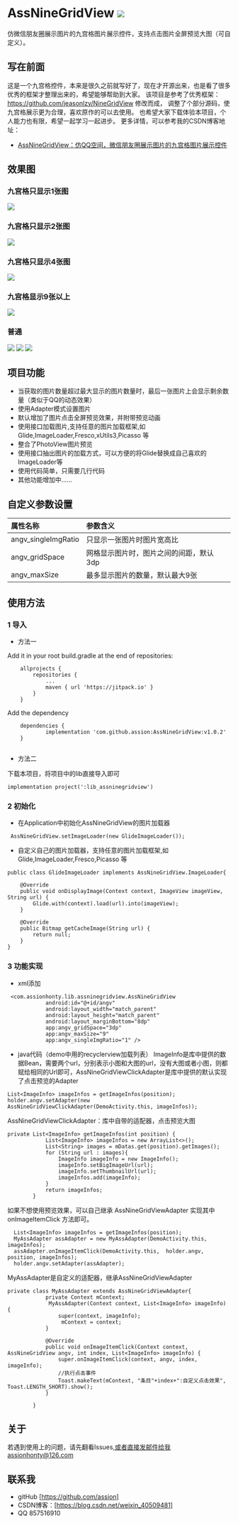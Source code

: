 # AssNineGridView   [![](https://jitpack.io/v/assion/AssNineGridView.svg)](https://jitpack.io/#assion/AssNineGridView)
仿微信朋友圈展示图片的九宫格图片展示控件，支持点击图片全屏预览大图（可自定义）。
## 写在前面
这是一个九宫格控件，本来是很久之前就写好了，现在才开源出来，也是看了很多优秀的框架才整理出来的，希望能够帮助到大家。
该项目是参考了优秀框架：https://github.com/jeasonlzy/NineGridView 修改而成， 调整了个部分源码，使九宫格展示更为合理，喜欢原作的可以去使用。
也希望大家下载体验本项目，个人能力也有限，希望一起学习一起进步。
更多详情，可以参考我的CSDN博客地址：
* [AssNineGridView：仿QQ空间，微信朋友圈展示图片的九宫格图片展示控件](https://blog.csdn.net/weixin_40509481/article/details/82774002) 
## 效果图
### 九宫格只显示1张图
![](https://github.com/assion/AssNineGridView/blob/master/app/src/main/res/mipmap-xxhdpi/demo01.jpg)
### 九宫格只显示2张图
![](https://github.com/assion/AssNineGridView/blob/master/app/src/main/res/mipmap-xxhdpi/demo03.jpg)
### 九宫格只显示4张图
![](https://github.com/assion/AssNineGridView/blob/master/app/src/main/res/mipmap-xxhdpi/demo02.jpg)
### 九宫格显示9张以上
![](https://github.com/assion/AssNineGridView/blob/master/app/src/main/res/mipmap-xxhdpi/demo04.jpg)
### 普通
![](https://github.com/assion/AssNineGridView/blob/master/app/src/main/res/mipmap-xxhdpi/demo07.jpg)  ![](https://github.com/assion/AssNineGridView/blob/master/app/src/main/res/mipmap-xxhdpi/demo05.jpg)  ![](https://github.com/assion/AssNineGridView/blob/master/app/src/main/res/mipmap-xxhdpi/demo06.jpg)
## 项目功能
* 当获取的图片数量超过最大显示的图片数量时，最后一张图片上会显示剩余数量（类似于QQ的动态效果）
* 使用Adapter模式设置图片
* 默认增加了图片点击全屏预览效果，并附带预览动画
* 使用接口加载图片,支持任意的图片加载框架,如 Glide,ImageLoader,Fresco,xUtils3,Picasso 等
* 整合了PhotoView图片预览
* 使用接口抽出图片的加载方式，可以方便的将Glide替换成自己喜欢的ImageLoader等
* 使用代码简单，只需要几行代码
* 其他功能增加中......
## 自定义参数设置
|属性名称|参数含义|
|:---|:---|
|angv_singleImgRatio|只显示一张图片时图片宽高比|
|angv_gridSpace|网格显示图片时，图片之间的间距，默认3dp|
|angv_maxSize|最多显示图片的数量，默认最大9张|
## 使用方法
### 1 导入
* 方法一

Add it in your root build.gradle at the end of repositories:
```
	allprojects {
		repositories {
			...
			maven { url 'https://jitpack.io' }
		}
	}
```
Add the dependency
```
	dependencies {
	        implementation 'com.github.assion:AssNineGridView:v1.0.2'
	}


```
* 方法二

下载本项目，将项目中的lib直接导入即可
```
implementation project(':lib_assninegridview')
```
### 2 初始化
* 在Application中初始化AssNineGridView的图片加载器
```
 AssNineGridView.setImageLoader(new GlideImageLoader());
```
* 自定义自己的图片加载器，支持任意的图片加载框架,如 Glide,ImageLoader,Fresco,Picasso 等
```
public class GlideImageLoader implements AssNineGridView.ImageLoader{

    @Override
    public void onDisplayImage(Context context, ImageView imageView, String url) {
        Glide.with(context).load(url).into(imageView);
    }

    @Override
    public Bitmap getCacheImage(String url) {
        return null;
    }
}
```
### 3 功能实现
* xml添加
```
 <com.assionhonty.lib.assninegridview.AssNineGridView
            android:id="@+id/angv"
            android:layout_width="match_parent"
            android:layout_height="match_parent"
            android:layout_marginBottom="8dp"
            app:angv_gridSpace="3dp"
            app:angv_maxSize="9"
            app:angv_singleImgRatio="1" />
```
* java代码（demo中用的recyclerview加载列表）
ImageInfo是库中提供的数据Bean，需要两个url，分别表示小图和大图的url，没有大图或者小图，则都赋给相同的Url即可，AssNineGridViewClickAdapter是库中提供的默认实现了点击预览的Adapter
```
List<ImageInfo> imageInfos = getImageInfos(position);        
holder.angv.setAdapter(new AssNineGridViewClickAdapter(DemoActivity.this, imageInfos));

```
AssNineGridViewClickAdapter：库中自带的适配器，点击预览大图 
```
private List<ImageInfo> getImageInfos(int position) {
            List<ImageInfo> imageInfos = new ArrayList<>();
            List<String> images = mDatas.get(position).getImages();
            for (String url : images){
                ImageInfo imageInfo = new ImageInfo();
                imageInfo.setBigImageUrl(url);
                imageInfo.setThumbnailUrl(url);
                imageInfos.add(imageInfo);
            }
            return imageInfos;
        }
```
如果不想使用预览效果，可以自己继承 AssNineGridViewAdapter 实现其中 onImageItemClick 方法即可。
```
  List<ImageInfo> imageInfos = getImageInfos(position);
  MyAssAdapter assAdapter = new MyAssAdapter(DemoActivity.this, imageInfos);
  assAdapter.onImageItemClick(DemoActivity.this,  holder.angv, position, imageInfos);
  holder.angv.setAdapter(assAdapter);
```
 MyAssAdapter是自定义的适配器，继承AssNineGridViewAdapter
```
private class MyAssAdapter extends AssNineGridViewAdapter{
            private Context mContext;
             MyAssAdapter(Context context, List<ImageInfo> imageInfo) {
                super(context, imageInfo);
                 mContext = context;
            }

            @Override
            public void onImageItemClick(Context context, AssNineGridView angv, int index, List<ImageInfo> imageInfo) {
                super.onImageItemClick(context, angv, index, imageInfo);
                //执行点击事件
                Toast.makeText(mContext, "条目"+index+":自定义点击效果", Toast.LENGTH_SHORT).show();
            }

        }
```
## 关于
若遇到使用上的问题，请先翻看Issues,或者直接发邮件给我assionhonty@126.com
## 联系我
* gitHub [https://github.com/assion]
* CSDN博客：[https://blog.csdn.net/weixin_40509481]
* QQ 857516910
